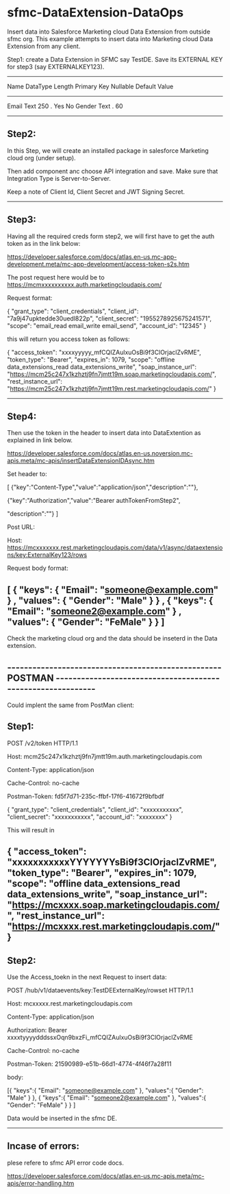 # sfmc-DataExtension-DataOps
Insert data into Salesforce Marketing cloud Data Extension from outside sfmc org.
This example attempts to insert data into Marketing cloud Data Extension from any client.

Step1:
create a Data Extension in SFMC say TestDE.
Save its EXTERNAL KEY for step3 (say EXTERNALKEY123).

----------------------------------------------------------

Name   DataType Length Primary Key Nullable Default Value

----------------------------------------------------------
Email  Text     250 .  Yes         No
Gender Text .   60

----------------------------------------------------------

Step2:
-----
In this Step, we will create an installed package in salesforce Marketing cloud org (under setup).

Then add component anc choose API integration and save. Make sure that Integration Type is Server-to-Server.

Keep a note of Client Id, Client Secret and JWT Signing Secret.

------------------------
Step3:
-----
Having all the required creds form step2, we will first have to get the auth token as in the link below:

https://developer.salesforce.com/docs/atlas.en-us.mc-app-development.meta/mc-app-development/access-token-s2s.htm

The post request here would be to  https://mcmxxxxxxxxxx.auth.marketingcloudapis.com/

Request format:

{
"grant_type": "client_credentials",
"client_id": "7a9j47upktedde30uedl822p",
"client_secret": "1955278925675241571",
"scope": "email_read email_write email_send",
"account_id": "12345"
}

this will return you access token as follows:

{
    "access_token": "xxxxyyyyy_mfCQIZAulxuOsBi9f3ClOrjaclZvRME",
    "token_type": "Bearer",
    "expires_in": 1079,
    "scope": "offline data_extensions_read data_extensions_write",
    "soap_instance_url": "https://mcm25c247x1kzhztj9fn7jmtt19m.soap.marketingcloudapis.com/",
    "rest_instance_url": "https://mcm25c247x1kzhztj9fn7jmtt19m.rest.marketingcloudapis.com/"
}

----------------------
Step4:
-----

Then use the token in the header to insert data into DataExtention as explained in link below.

https://developer.salesforce.com/docs/atlas.en-us.noversion.mc-apis.meta/mc-apis/insertDataExtensionIDAsync.htm

Set header to:

[
{"key":"Content-Type","value":"application/json","description":""},

{"key":"Authorization","value":"Bearer authTokenFromStep2",

"description":""}
]

Post URL:

Host: https://mcxxxxxxx.rest.marketingcloudapis.com/data/v1/async/dataextensions/key:ExternalKey123/rows

Request body format:

[
{
	"keys":
	{
		"Email": "someone@example.com"
		}
		,
	"values":
	{
		"Gender": "Male"
	}
}
,
{
	"keys":
	{
		"Email": "someone2@example.com"
		}
		,
	"values":
	{
		"Gender": "FeMale"
	}
}
]
------------------------------------

Check the marketing cloud org and the data should be inseterd in the Data extension.

---------------------------------------------------POSTMAN ------------------------------------------------------------
-
Could implent the same from PostMan client:

Step1:
----

POST /v2/token HTTP/1.1

Host: mcm25c247x1kzhztj9fn7jmtt19m.auth.marketingcloudapis.com

Content-Type: application/json

Cache-Control: no-cache

Postman-Token: fd5f7d71-235c-ffbf-17f6-41672f9bfbdf

{
"grant_type": "client_credentials",
"client_id": "xxxxxxxxxxx",
"client_secret": "xxxxxxxxxxx",
"account_id": "xxxxxxxx"
}

This will result in

{
    "access_token": "xxxxxxxxxxxYYYYYYYsBi9f3ClOrjaclZvRME",
    "token_type": "Bearer",
    "expires_in": 1079,
    "scope": "offline data_extensions_read data_extensions_write",
    "soap_instance_url": "https://mcxxxx.soap.marketingcloudapis.com/",
    "rest_instance_url": "https://mcxxxx.rest.marketingcloudapis.com/"
}
-------------------------------------------------------------------
Step2:
----

Use the Access_toekn in the next Request to insert data:

POST /hub/v1/dataevents/key:TestDEExternalKey/rowset HTTP/1.1

Host: mcxxxxx.rest.marketingcloudapis.com

Content-Type: application/json

Authorization: Bearer xxxxtyyyydddssxOqn9bxzFi_mfCQIZAulxuOsBi9f3ClOrjaclZvRME

Cache-Control: no-cache

Postman-Token: 21590989-e51b-66d1-4774-4f46f7a28f11

body:

[{
	"keys":{
		"Email": "someone@example.com"
		},
	"values":{
		"Gender": "Male"
	}
},
{
	"keys":{
		"Email": "someone2@example.com"
		},
	"values":{
		"Gender": "FeMale"
	}
}
]

Data would be inserted in the sfmc DE.

------------------------------------
Incase of errors:
-----

plese refere to sfmc API error code docs.

https://developer.salesforce.com/docs/atlas.en-us.mc-apis.meta/mc-apis/error-handling.htm
